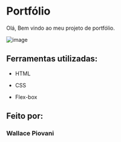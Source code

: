 # Portfólio
Olá, Bem vindo ao meu projeto de portfólio.

![image](https://i.imgur.com/i8q1KDy.png)

## Ferramentas utilizadas:

* HTML

* CSS

* Flex-box

## Feito por:

### Wallace Piovani
